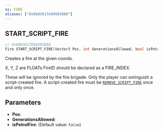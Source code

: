 ```yaml
---
ns: FIRE
aliases: ["0x6b83617e04503888"]
---
```

## START_SCRIPT_FIRE

```c
// 0x6B83617E04503888
Fire START_SCRIPT_FIRE(Vector3 Pos, int GenerationsAllowed, bool isPetrolFire);
```

Creates a fire at the given coords.

X, Y, Z are FLOATs FireID should be declared as a FIRE_INDEX.

These will be ignored by the fire brigade. Only the player can extinguish a script-created fire. A script-created fire must be [`REMOVE_SCRIPT_FIRE`](#_0x7FF548385680673F) once and only once.


## Parameters
* **Pos**: 
* **GenerationsAllowed**: 
* **isPetrolFire**: (Default value: `False`)
